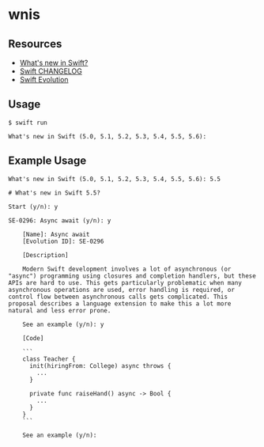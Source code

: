 # wnis

## Resources

- [What's new in Swift?](https://www.whatsnewinswift.com/?from=4.2&to=5.5)
- [Swift CHANGELOG](https://github.com/apple/swift/blob/main/CHANGELOG.md)
- [Swift Evolution](https://github.com/apple/swift-evolution/tree/master/proposals)

## Usage

```
$ swift run

What's new in Swift (5.0, 5.1, 5.2, 5.3, 5.4, 5.5, 5.6):
```

## Example Usage

```
What's new in Swift (5.0, 5.1, 5.2, 5.3, 5.4, 5.5, 5.6): 5.5

# What's new in Swift 5.5?

Start (y/n): y

SE-0296: Async await (y/n): y

	[Name]: Async await
	[Evolution ID]: SE-0296

	[Description]

	Modern Swift development involves a lot of asynchronous (or "async") programming using closures and completion handlers, but these APIs are hard to use. This gets particularly problematic when many asynchronous operations are used, error handling is required, or control flow between asynchronous calls gets complicated. This proposal describes a language extension to make this a lot more natural and less error prone.

	See an example (y/n): y

	[Code]

	```
	class Teacher {
	  init(hiringFrom: College) async throws {
	    ...
	  }

	  private func raiseHand() async -> Bool {
	    ...
	  }
	}
	```

	See an example (y/n):
```
